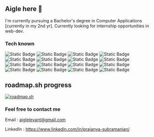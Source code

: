## Aigle here 👋 

I'm currently pursuing a Bachelor's degree in Computer Applications [currently in my 2nd yr]. Currently looking for internship opportunities in web-dev.

### Tech known

<div>
 <img alt="Static Badge" src="https://img.shields.io/badge/-HTML5-E34F26?logo=html5&logoColor=white&style=for-the-badge">
 <img alt="Static Badge" src="https://img.shields.io/badge/-CSS3-1572B6?logo=css3&logoColor=white&style=for-the-badge">
 <img alt="Static Badge" src="https://img.shields.io/badge/-JavaScript-F7DF1E?logo=javascript&logoColor=black&style=for-the-badge">
 <img alt="Static Badge" src="https://img.shields.io/badge/-Bootstrap-7952B3?logo=bootstrap&logoColor=white&style=for-the-badge">
 <img alt="Static Badge" src="https://img.shields.io/badge/-Tailwind%20CSS-06B6D4?logo=tailwind-css&logoColor=black&style=for-the-badge">
 <img alt="Static Badge" src="https://img.shields.io/badge/-Bulma-00D1B2?logo=bulma&logoColor=white&style=for-the-badge">
 <img alt="Static Badge" src="https://img.shields.io/badge/-npm-CB3837?logo=npm&logoColor=white&style=for-the-badge">
 <img alt="Static Badge" src="https://img.shields.io/badge/-Python-3776AB?logo=python&logoColor=white&style=for-the-badge">
 <img alt="Static Badge" src="https://img.shields.io/badge/-MySQL-4479A1?logo=mysql&logoColor=white&style=for-the-badge">
 <img alt="Static Badge" src="https://img.shields.io/badge/-SQLite-003B57?logo=sqlite&logoColor=white&style=for-the-badge">
 <img alt="Static Badge" src="https://img.shields.io/badge/-Linux-FCC624?logo=linux&logoColor=black&style=for-the-badge">
 <img alt="Static Badge" src="https://img.shields.io/badge/-Git-F05032?logo=git&logoColor=white&style=for-the-badge">
 <img alt="Static Badge" src="https://img.shields.io/badge/-GitHub-181717?logo=github&logoColor=white&style=for-the-badge">
 <img alt="Static Badge" src="https://img.shields.io/badge/-Figma-F24E1E?logo=figma&logoColor=white&style=for-the-badge">
 <img alt="Static Badge" src="https://img.shields.io/badge/-Notion-000000?logo=notion&logoColor=white&style=for-the-badge">
 <img alt="Static Badge" src="https://img.shields.io/badge/-WordPress-21759B?logo=wordpress&logoColor=white&style=for-the-badge">
</div>

## roadmap.sh progress

[![roadmap.sh](https://roadmap.sh/card/tall/67516f365039431075ac2a51?variant=dark)](https://roadmap.sh)

### Feel free to contact me

Email : aiglelevant@gmail.com

LinkedIn : https://www.linkedin.com/in/prajanya-subramanian/
<!--
**aigle-levant/aigle-levant** is a ✨ _special_ ✨ repository because its `README.md` (this file) appears on your GitHub profile.

Here are some ideas to get you started:

- 🔭 I’m currently working on ...
- 🌱 I’m currently learning ...
- 👯 I’m looking to collaborate on ...
- 🤔 I’m looking for help with ...
- 💬 Ask me about ...
- 📫 How to reach me: ...
- 😄 Pronouns: ...
- ⚡ Fun fact: ...
-->
